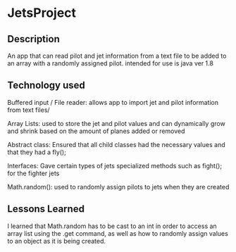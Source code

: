 # JetsProject

## Description
An app that can read pilot and jet information from a text file to be added to an array with a randomly assigned pilot. intended for use is java ver 1.8

## Technology used
Buffered input / File reader: allows app to import jet and pilot information from text files/

Array Lists: used to store the jet and pilot values and can dynamically grow and shrink based on the amount of planes added or removed

Abstract class: Ensured that all child classes had the necessary values and that they had a fly();

Interfaces: Gave certain types of jets specialized methods such as fight(); for the fighter jets

Math.random(): used to randomly assign pilots to jets when they are created

## Lessons Learned
I learned that Math.random has to be cast to an int in order to access an array list using the .get command, as well as how to randomly assign values to an object as it is being created.